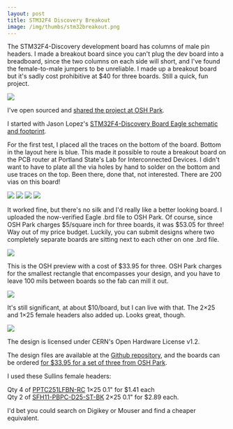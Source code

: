 ```yaml
---
layout: post
title: STM32F4 Discovery Breakout
image: /img/thumbs/stm32breakout.png
---
```


The STM32F4-Discovery development board has columns of male pin headers. I made a breakout board since you can't plug the dev board into a breadboard, since the two columns on each side will short, and I've found the female-to-male jumpers to be unreliable. I made up a breakout board but it's sadly cost prohibitive at $40 for three boards. Still a quick, fun project.

<img src="https://jenner.smugmug.com/STM32-Discovery-Breakout/i-TV7kmhd/0/L/stm32-v2-side-L.png">

I've open sourced and <a href="https://oshpark.com/shared_projects/LSHOUKpw">shared the project at <span class="caps">OSH</span> Park</a>.

I started with Jason Lopez's <a href="http://www.electro-tech-online.com/threads/stm32f4-discovery-eagle.123047/">STM32F4-Discovery Board Eagle schematic and footprint</a>.

For the first test, I placed all the traces on the bottom of the board. Bottom in the layout here is blue. This made it possible to route a breakout board on the <span class="caps">PCB</span> router at Portland State's Lab for Interconnected Devices. I didn't want to have to plate all the via holes by hand to solder on the bottom and use traces on the top. Been there, done that, not interested. There are 200 vias on this board!

<img src="https://jenner.smugmug.com/STM32-Discovery-Breakout/i-gTFtSPm/0/L/stm32f4-v1-layout-L.png">

<img src="https://jenner.smugmug.com/STM32-Discovery-Breakout/i-nD3cv57/0/L/stm32-top-separate-L.png">

<img src="https://jenner.smugmug.com/STM32-Discovery-Breakout/i-55T6mm6/0/L/stm32-v1-top-L.png">

<img src="https://jenner.smugmug.com/STM32-Discovery-Breakout/i-k5PXQ8G/0/L/stm32-side-L.png">

It worked fine, but there's no silk and I'd really like a better looking board. I uploaded the now-verified Eagle .brd file to <span class="caps">OSH</span> Park. Of course, since <span class="caps">OSH</span> Park charges $5/square inch for three boards, it was $53.05 for three! Way out of my price budget. Luckily, you can submit designs where two completely separate boards are sitting next to each other on one .brd file.

<img src="https://jenner.smugmug.com/STM32-Discovery-Breakout/i-HQp3R2h/1/L/stm32-v2-layout-L.png">

This is the <span class="caps">OSH</span> preview with a cost of $33.95 for three. <span class="caps">OSH</span> Park charges for the smallest rectangle that encompasses your design, and you have to leave 100 mils between boards so the fab can mill it out.

<img src="https://jenner.smugmug.com/STM32-Discovery-Breakout/i-KgQF7gt/0/L/osh-preview-L.png">

It's still significant, at about $10/board, but I can live with that. The 2&#215;25 and 1&#215;25 female headers also added up. Looks great, though.

<img src="https://jenner.smugmug.com/STM32-Discovery-Breakout/i-JKpjxKg/0/L/stm32-v2-closeup-L.png">

The design is licensed under CERN's Open Hardware License v1.2.

The design files are available at the <a href="https://github.com/wicker/stm32f4-discovery-breakout-board">Github repository</a>, and the boards can be ordered <a href="https://oshpark.com/shared_projects/GJyFucOY">for $33.95 for a set of three from OSH Park</a>.

I used these Sullins female headers: <br />

Qty 4 of <a href="https://www.digikey.com/product-detail/en/PPTC251LFBN-RC/S7023-ND/810163">PPTC251LFBN-RC</a> 1&#215;25 0.1&quot; for $1.41 each<br />Qty 2 of <a href="https://www.digikey.com/product-detail/en/SFH11-PBPC-D25-ST-BK/S9201-ND/1990094">SFH11-<span class="caps">PBPC</span>-D25-ST-BK</a> 2&#215;25 0.1&quot; for $2.89 each.

I'd bet you could search on Digikey or Mouser and find a cheaper equivalent.

